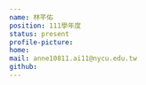 ```yaml
---
name: 林芊佑
position: 111學年度
status: present
profile-picture:
home:
mail: anne10811.ai11@nycu.edu.tw
github:
---
```

